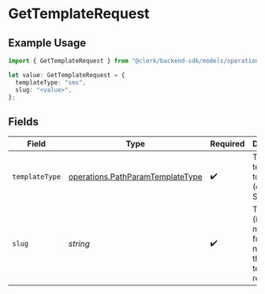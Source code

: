 # GetTemplateRequest

## Example Usage

```typescript
import { GetTemplateRequest } from "@clerk/backend-sdk/models/operations";

let value: GetTemplateRequest = {
  templateType: "sms",
  slug: "<value>",
};
```

## Fields

| Field                                                                                | Type                                                                                 | Required                                                                             | Description                                                                          |
| ------------------------------------------------------------------------------------ | ------------------------------------------------------------------------------------ | ------------------------------------------------------------------------------------ | ------------------------------------------------------------------------------------ |
| `templateType`                                                                       | [operations.PathParamTemplateType](../../models/operations/pathparamtemplatetype.md) | :heavy_check_mark:                                                                   | The type of templates to retrieve (email or SMS)                                     |
| `slug`                                                                               | *string*                                                                             | :heavy_check_mark:                                                                   | The slug (i.e. machine-friendly name) of the template to retrieve                    |